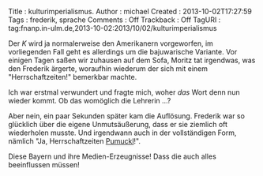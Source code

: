 Title     : kulturimperialismus.
Author    : michael
Created   : 2013-10-02T17:27:59
Tags      : frederik, sprache
Comments  : Off
Trackback : Off
TagURI    : tag:fnanp.in-ulm.de,2013-10-02:2013/10/02/kulturimperialismus

Der *K* wird ja normalerweise den Amerikanern vorgeworfen, im vorliegenden
Fall geht es allerdings um die bajuwarische Variante. Vor einigen Tagen
saßen wir zuhausen auf dem Sofa, Moritz tat irgendwas, was den Frederik
ärgerte, woraufhin wiederum der sich mit einem "Herrschaftzeiten!"
bemerkbar machte.

Ich war erstmal verwundert und fragte mich, woher *das* Wort denn nun
wieder kommt. Ob das womöglich die Lehrerin ...?

Aber nein, ein paar Sekunden später kam die Auflösung. Frederik war so
glücklich über die eigene Unmutsäußerung, dass er sie ziemlich oft
wiederholen musste. Und irgendwann auch in der vollständigen Form, nämlich
"Ja, Herrschaftzeiten [Pumuckl](http://de.wikipedia.org/wiki/Pumuckl)!".

Diese Bayern und ihre Medien-Erzeugnisse! Dass die auch alles beeinflussen
müssen!
